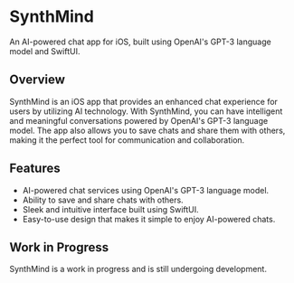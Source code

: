 # SynthMind

An AI-powered chat app for iOS, built using OpenAI's GPT-3 language model and SwiftUI.

## Overview

SynthMind is an iOS app that provides an enhanced chat experience for users by utilizing AI technology. With SynthMind, you can have intelligent and meaningful conversations powered by OpenAI's GPT-3 language model. The app also allows you to save chats and share them with others, making it the perfect tool for communication and collaboration.

## Features

- AI-powered chat services using OpenAI's GPT-3 language model.
- Ability to save and share chats with others.
- Sleek and intuitive interface built using SwiftUI.
- Easy-to-use design that makes it simple to enjoy AI-powered chats.

## Work in Progress

SynthMind is a work in progress and is still undergoing development.
